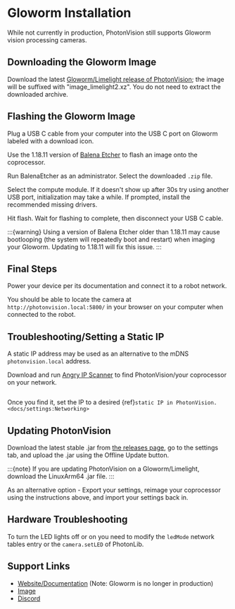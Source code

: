 # Gloworm Installation

While not currently in production, PhotonVision still supports Gloworm vision processing cameras.

## Downloading the Gloworm Image

Download the latest [Gloworm/Limelight release of PhotonVision](https://github.com/photonvision/photonvision/releases); the image will be suffixed with "image_limelight2.xz". You do not need to extract the downloaded archive.

## Flashing the Gloworm Image

Plug a USB C cable from your computer into the USB C port on Gloworm labeled with a download icon.

Use the 1.18.11 version of [Balena Etcher](https://github.com/balena-io/etcher/releases/tag/v1.18.11) to flash an image onto the coprocessor.

Run BalenaEtcher as an administrator. Select the downloaded `.zip` file.

Select the compute module. If it doesn't show up after 30s try using another USB port, initialization may take a while. If prompted, install the recommended missing drivers.

Hit flash. Wait for flashing to complete, then disconnect your USB C cable.

:::{warning}
Using a version of Balena Etcher older than 1.18.11 may cause bootlooping (the system will repeatedly boot and restart) when imaging your Gloworm. Updating to 1.18.11 will fix this issue.
:::

## Final Steps

Power your device per its documentation and connect it to a robot network.

You should be able to locate the camera at `http://photonvision.local:5800/` in your browser on your computer when connected to the robot.

## Troubleshooting/Setting a Static IP

A static IP address may be used as an alternative to the mDNS `photonvision.local` address.

Download and run [Angry IP Scanner](https://angryip.org/download/#windows) to find PhotonVision/your coprocessor on your network.

```{image} images/angryIP.png
```

Once you find it, set the IP to a desired {ref}`static IP in PhotonVision. <docs/settings:Networking>`

## Updating PhotonVision

Download the latest stable .jar from [the releases page](https://github.com/PhotonVision/photonvision/releases), go to the settings tab, and upload the .jar using the Offline Update button.

:::{note}
If you are updating PhotonVision on a Gloworm/Limelight, download the LinuxArm64 .jar file.
:::

As an alternative option - Export your settings, reimage your coprocessor using the instructions above, and import your settings back in.

## Hardware Troubleshooting

To turn the LED lights off or on you need to modify the `ledMode` network tables entry or the `camera.setLED` of PhotonLib.

## Support Links

- [Website/Documentation](https://photonvision.github.io/gloworm-docs/docs/quickstart/#finding-gloworm) (Note: Gloworm is no longer in production)
- [Image](https://github.com/gloworm-vision/pi-img-updator/releases)
- [Discord](https://discord.com/invite/DncQRky)
